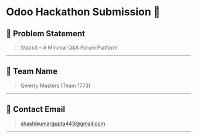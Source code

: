 # Odoo Hackathon Submission 🚀

## 🧠 Problem Statement

> StackIt – A Minimal Q&A Forum Platform 

---

## 👥 Team Name

> Qwerty Masters (Team 1773)

---

## 📧 Contact Email

> shashikumargupta443@gmail.com

---
